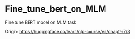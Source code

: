 # Fine_tune_bert_on_MLM
Fine tune BERT model on MLM task


Origin: https://huggingface.co/learn/nlp-course/en/chapter7/3
